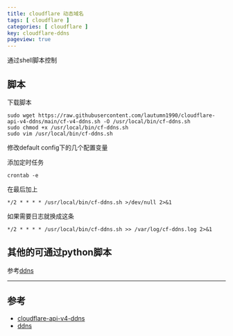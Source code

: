 ```yaml
---
title: cloudflare 动态域名
tags: [ cloudflare ]
categories: [ cloudflare ]
key: cloudflare-ddns
pageview: true
---
```


通过shell脚本控制

<!--more-->

## 脚本

下载脚本

```shell
sudo wget https://raw.githubusercontent.com/lautumn1990/cloudflare-api-v4-ddns/main/cf-v4-ddns.sh -O /usr/local/bin/cf-ddns.sh
sudo chmod +x /usr/local/bin/cf-ddns.sh
sudo vim /usr/local/bin/cf-ddns.sh
```

修改default config下的几个配置变量

添加定时任务

```shell
crontab -e
```

在最后加上

```shell
*/2 * * * * /usr/local/bin/cf-ddns.sh >/dev/null 2>&1
```

如果需要日志就换成这条

```shell
*/2 * * * * /usr/local/bin/cf-ddns.sh >> /var/log/cf-ddns.log 2>&1
```

## 其他的可通过python脚本

参考[ddns](https://github.com/NewFuture/DDNS)

----

## 参考

- [cloudflare-api-v4-ddns](https://github.com/zanjie1999/cloudflare-api-v4-ddns)
- [ddns](https://github.com/NewFuture/DDNS)

